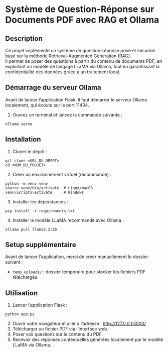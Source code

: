 # Système de Question-Réponse sur Documents PDF avec RAG et Ollama

## Description
Ce projet implémente un système de question-réponse privé et sécurisé basé sur la méthode Retrieval-Augmented Generation (RAG).  
Il permet de poser des questions à partir du contenu de documents PDF, en exploitant un modèle de langage LLaMA via Ollama, tout en garantissant la confidentialité des données grâce à un traitement local.

## Démarrage du serveur Ollama

Avant de lancer l’application Flask, il faut démarrer le serveur Ollama localement, qui écoute sur le port 11434.

1. Ouvrez un terminal et lancez la commande suivante :

```
ollama serve
```
## Installation

1. Cloner le dépôt :
```
git clone <URL_DU_DEPOT>
cd <NOM_DU_PROJET>
```
2. Créer un environnement virtuel (recommandé) :
```
python -m venv venv
source venv/bin/activate  # Linux/macOS
venv\Scripts\activate     # Windows
```
3. Installer les dépendances :
```
pip install -r requirements.txt
```
4. Installer le modèle LLaMA recommandé avec Ollama :
```
ollama pull llama3.2:1b
```

## Setup supplémentaire

Avant de lancer l'application, merci de créer manuellement le dossier suivant :

- `temp_uploads/` : dossier temporaire pour stocker les fichiers PDF téléchargés.

## Utilisation

1. Lancer l’application Flask :  
```
python app.py
```
2. Ouvrir votre navigateur et aller à l’adresse : 
 http://127.0.0.1:5000/
3. Télécharger un fichier PDF via l’interface web.
4. Poser vos questions sur le contenu du PDF.
5. Recevoir des réponses contextuelles générées localement par le modèle LLaMA via Ollama.


